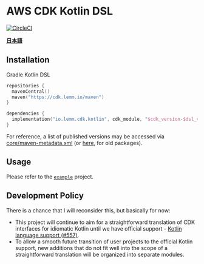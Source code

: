 # AWS CDK Kotlin DSL
[![CircleCI](https://circleci.com/gh/Semantic-Configuration/AWS-CDK-Kotlin-DSL/tree/main.svg?style=shield)](
  https://circleci.com/gh/Semantic-Configuration/AWS-CDK-Kotlin-DSL/tree/main
)

[**日本語**](README-JA.md)


## Installation
Gradle Kotlin DSL

```kotlin
repositories {
  mavenCentral()
  maven("https://cdk.lemm.io/maven")
}

dependencies {
  implementation("io.lemm.cdk.kotlin", cdk_module, "$cdk_version-$dsl_version")
}
```
For reference, a list of published versions may be accessed via [core/maven-metadata.xml](
  https://cdk.lemm.io/maven/io/lemm/cdk/kotlin/core/maven-metadata.xml
) (or [here](
  https://cdk.lemm.io/maven/jp/justincase/aws-cdk-kotlin-dsl/core/maven-metadata.xml
), for old packages).

## Usage
Please refer to the [`example`](example) project.

## Development Policy
There is a chance that I will reconsider this, but basically for now:
* This project will continue to aim for a straightforward translation of CDK interfaces
  for idiomatic Kotlin until we have official support -
  [Kotlin language support (#557)](https://github.com/aws/aws-cdk/issues/557).
* To allow a smooth future transition of user projects to the official Kotlin support,
  new additions that do not fit well into the scope of a straightforward translation
  will be organized into separate modules. 
